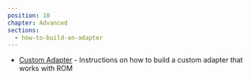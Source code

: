 ```yaml
---
position: 10
chapter: Advanced
sections:
  - how-to-build-an-adapter
---
```


* [Custom Adapter](/%{version}/learn/advanced/how-to-build-an-adapter) - Instructions on how to build a custom adapter that works with ROM
